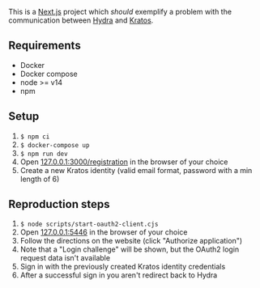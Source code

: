 This is a [Next.js](https://nextjs.org/) project which _should_ exemplify a problem with the communication
between [Hydra](https://www.ory.sh/hydra/) and [Kratos](https://www.ory.sh/kratos/).

## Requirements

* Docker
* Docker compose
* node >= v14
* npm

## Setup

1. `$ npm ci`
2. `$ docker-compose up`
3. `$ npm run dev`
4. Open [127.0.0.1:3000/registration](http://127.0.0.1:3000/registration) in the browser of your choice
5. Create a new Kratos identity (valid email format, password with a min length of 6)

## Reproduction steps

1. `$ node scripts/start-oauth2-client.cjs`
2. Open [127.0.0.1:5446](http://127.0.0.1:5446) in the browser of your choice
3. Follow the directions on the website (click "Authorize application")
4. Note that a "Login challenge" will be shown, but the OAuth2 login request data isn't available
5. Sign in with the previously created Kratos identity credentials
6. After a successful sign in you aren't redirect back to Hydra
